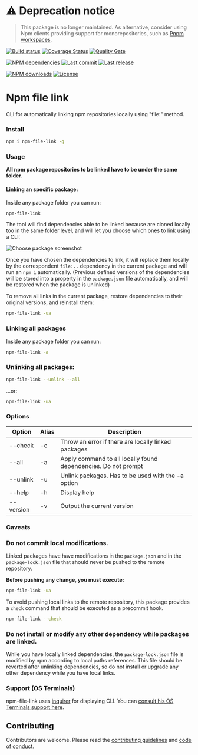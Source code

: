 # ⚠ Deprecation notice

> This package is no longer maintained. As alternative, consider using Npm clients providing support for monorepositories, such as [Pnpm workspaces](https://pnpm.io/workspaces).

[![Build status][travisci-image]][travisci-url] [![Coverage Status][coveralls-image]][coveralls-url] [![Quality Gate][quality-gate-image]][quality-gate-url]

[![NPM dependencies][npm-dependencies-image]][npm-dependencies-url] [![Last commit][last-commit-image]][last-commit-url] [![Last release][release-image]][release-url] 

[![NPM downloads][npm-downloads-image]][npm-downloads-url] [![License][license-image]][license-url]

# Npm file link

CLI for automatically linking npm repositories locally using \"file:\" method.

### Install

```bash
npm i npm-file-link -g
```

### Usage

**All npm package repositories to be linked have to be under the same folder**.

#### Linking an specific package:

Inside any package folder you can run:

```bash
npm-file-link
```

The tool will find dependencies able to be linked because are cloned locally too in the same folder level, and will let you choose which ones to link using a CLI:

![Choose package screenshot](assets/screen-capture.gif)

Once you have chosen the dependencies to link, it will replace them locally by the correspondent `file:..` dependency in the current package and will run an `npm i` automatically. (Previous defined versions of the dependencies will be stored into a property in the `package.json` file automatically, and will be restored when the package is unlinked)

To remove all links in the current package, restore dependencies to their original versions, and reinstall them:

```bash
npm-file-link -ua
```

### Linking all packages

Inside any package folder you can run:

```bash
npm-file-link -a
```

### Unlinking all packages:

```bash
npm-file-link --unlink --all
```

...or:

```bash
npm-file-link -ua
```

### Options

| Option | Alias | Description |
| --- | --- | --- |
| --check | -c | Throw an error if there are locally linked packages |
| --all | -a | Apply command to all locally found dependencies. Do not prompt |
| --unlink | -u | Unlink packages. Has to be used with the -a option |
| --help | -h |  Display help |
| --version | -v | Output the current version | 
 
### Caveats

### Do not commit local modifications.

Linked packages have have modifications in the `package.json` and in the `package-lock.json` file that should never be pushed to the remote repository.

**Before pushing any change, you must execute:**

```bash
npm-file-link -ua
```

To avoid pushing local links to the remote repository, this package provides a `check` command that should be executed as a precommit hook.

```bash
npm-file-link --check
```

### Do not install or modify any other dependency while packages are linked.

While you have locally linked dependencies, the `package-lock.json` file is modified by npm according to local paths references. This file should be reverted after unlinking dependencies, so do not install or upgrade any other dependency while you have local links.

### Support (OS Terminals)

npm-file-link uses [inquirer][inquirer-url] for displaying CLI. You can [consult his OS Terminals support here][inquirer-support].

## Contributing

Contributors are welcome.
Please read the [contributing guidelines](.github/CONTRIBUTING.md) and [code of conduct](.github/CODE_OF_CONDUCT.md).

[inquirer-url]: https://www.npmjs.com/package/inquirer#support-os-terminals
[inquirer-support]: https://www.npmjs.com/package/inquirer#support-os-terminals

[coveralls-image]: https://coveralls.io/repos/github/javierbrea/npm-file-link/badge.svg
[coveralls-url]: https://coveralls.io/github/javierbrea/npm-file-link
[travisci-image]: https://travis-ci.com/javierbrea/npm-file-link.svg?branch=master
[travisci-url]: https://travis-ci.com/javierbrea/npm-file-link
[last-commit-image]: https://img.shields.io/github/last-commit/javierbrea/npm-file-link.svg
[last-commit-url]: https://github.com/javierbrea/npm-file-link/commits
[license-image]: https://img.shields.io/npm/l/npm-file-link.svg
[license-url]: https://github.com/javierbrea/npm-file-link/blob/master/LICENSE
[npm-downloads-image]: https://img.shields.io/npm/dm/npm-file-link.svg
[npm-downloads-url]: https://www.npmjs.com/package/npm-file-link
[npm-dependencies-image]: https://img.shields.io/david/javierbrea/npm-file-link.svg
[npm-dependencies-url]: https://david-dm.org/javierbrea/npm-file-link
[quality-gate-image]: https://sonarcloud.io/api/project_badges/measure?project=npm-file-link&metric=alert_status
[quality-gate-url]: https://sonarcloud.io/dashboard?id=npm-file-link
[release-image]: https://img.shields.io/github/release-date/javierbrea/npm-file-link.svg
[release-url]: https://github.com/javierbrea/npm-file-link/releases
